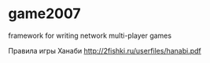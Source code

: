 game2007
========

framework for writing network multi-player games


Правила игры Ханаби
http://2fishki.ru/userfiles/hanabi.pdf
